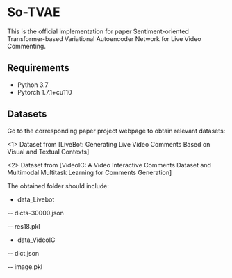 # So-TVAE
This is the official implementation for paper Sentiment-oriented Transformer-based Variational Autoencoder Network for Live Video Commenting.

## Requirements
* Python 3.7
* Pytorch 1.7.1+cu110 

## Datasets

Go to the corresponding paper project webpage to obtain relevant datasets:

<1> Dataset from [LiveBot: Generating Live Video Comments Based on Visual and Textual Contexts]

<2> Dataset from [VideoIC: A Video Interactive Comments Dataset and Multimodal Multitask Learning for Comments Generation]

The obtained folder should include:

- data_Livebot

 -- dicts-30000.json
 
 -- res18.pkl
 
- data_VideoIC

 -- dict.json
 
 -- image.pkl
